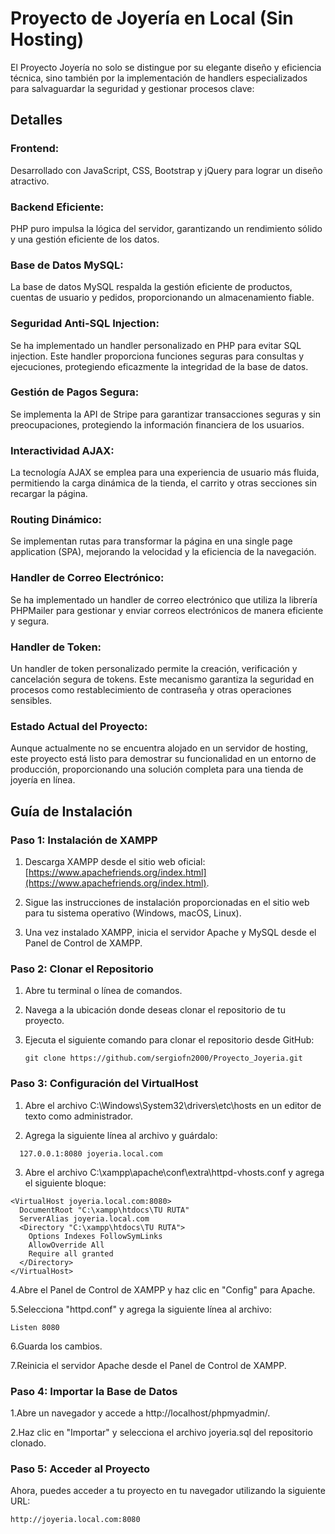 
# Proyecto de Joyería en Local (Sin Hosting)
El Proyecto Joyería no solo se distingue por su elegante diseño y eficiencia técnica, sino también por la implementación de handlers especializados para salvaguardar la seguridad y gestionar procesos clave:
## Detalles
### Frontend: 
Desarrollado con JavaScript, CSS, Bootstrap y jQuery para lograr un diseño atractivo.

### Backend Eficiente: 
PHP puro impulsa la lógica del servidor, garantizando un rendimiento sólido y una gestión eficiente de los datos.

### Base de Datos MySQL: 
La base de datos MySQL respalda la gestión eficiente de productos, cuentas de usuario y pedidos, proporcionando un almacenamiento fiable.

###  Seguridad Anti-SQL Injection: 
Se ha implementado un handler personalizado en PHP para evitar SQL injection. Este handler proporciona funciones seguras para consultas y ejecuciones, protegiendo eficazmente la integridad de la base de datos.

### Gestión de Pagos Segura: 
Se implementa la API de Stripe para garantizar transacciones seguras y sin preocupaciones, protegiendo la información financiera de los usuarios.

### Interactividad AJAX: 
La tecnología AJAX se emplea para una experiencia de usuario más fluida, permitiendo la carga dinámica de la tienda, el carrito y otras secciones sin recargar la página.

### Routing Dinámico: 
Se implementan rutas para transformar la página en una single page application (SPA), mejorando la velocidad y la eficiencia de la navegación.

### Handler de Correo Electrónico: 
Se ha implementado un handler de correo electrónico que utiliza la librería PHPMailer para gestionar y enviar correos electrónicos de manera eficiente y segura.

### Handler de Token: 
Un handler de token personalizado permite la creación, verificación y cancelación segura de tokens. Este mecanismo garantiza la seguridad en procesos como restablecimiento de contraseña y otras operaciones sensibles.

### Estado Actual del Proyecto:
Aunque actualmente no se encuentra alojado en un servidor de hosting, este proyecto está listo para demostrar su funcionalidad en un entorno de producción, proporcionando una solución completa para una tienda de joyería en línea.


## Guía de Instalación

### Paso 1: Instalación de XAMPP

1. Descarga XAMPP desde el sitio web oficial: [https://www.apachefriends.org/index.html](https://www.apachefriends.org/index.html).

2. Sigue las instrucciones de instalación proporcionadas en el sitio web para tu sistema operativo (Windows, macOS, Linux).

3. Una vez instalado XAMPP, inicia el servidor Apache y MySQL desde el Panel de Control de XAMPP.

### Paso 2: Clonar el Repositorio

1. Abre tu terminal o línea de comandos.
  
2. Navega a la ubicación donde deseas clonar el repositorio de tu proyecto.
  
3. Ejecuta el siguiente comando para clonar el repositorio desde GitHub:
    
   ```
   git clone https://github.com/sergiofn2000/Proyecto_Joyeria.git
   ```
   
### Paso 3: Configuración del VirtualHost

1. Abre el archivo C:\Windows\System32\drivers\etc\hosts en un editor de texto como administrador.

2. Agrega la siguiente línea al archivo y guárdalo:
```
  127.0.0.1:8080 joyeria.local.com
```
3. Abre el archivo C:\xampp\apache\conf\extra\httpd-vhosts.conf y agrega el siguiente bloque:

```
<VirtualHost joyeria.local.com:8080>
  DocumentRoot "C:\xampp\htdocs\TU RUTA"
  ServerAlias joyeria.local.com
  <Directory "C:\xampp\htdocs\TU RUTA">
    Options Indexes FollowSymLinks
    AllowOverride All
    Require all granted
  </Directory>
</VirtualHost>
```
4.Abre el Panel de Control de XAMPP y haz clic en "Config" para Apache.

5.Selecciona "httpd.conf" y agrega la siguiente línea al archivo:
```
Listen 8080
```
6.Guarda los cambios.

7.Reinicia el servidor Apache desde el Panel de Control de XAMPP.



### Paso 4: Importar la Base de Datos

1.Abre un navegador y accede a http://localhost/phpmyadmin/.

2.Haz clic en "Importar" y selecciona el archivo joyeria.sql del repositorio clonado.


### Paso 5: Acceder al Proyecto

Ahora, puedes acceder a tu proyecto en tu navegador utilizando la siguiente URL:
```
http://joyeria.local.com:8080
```
